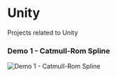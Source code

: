 # Unity
Projects related to Unity


### Demo 1 - Catmull-Rom Spline

![Demo 1 - Catmull-Rom Spline](https://raw.githubusercontent.com/lokeshguddu/Unity/master/Demo%20Images-Videos/Catmull%20Curve%20Demo%201.gif)